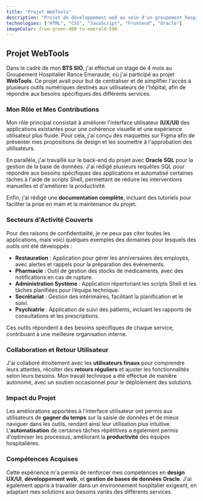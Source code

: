 ```yaml
---
title: "Projet WebTools"
description: "Projet de développement web au sein d'un groupement hospitalier."
technologies: ["HTML", "CSS", "JavaScript", "Frontend", "Oracle"]
imageColor: from-green-400 to-emerald-500
---
```


## Projet WebTools

Dans le cadre de mon **BTS SIO**, j'ai effectué un stage de 4 mois au Groupement Hospitalier Rance Emeraude, où j'ai participé au projet **WebTools**. Ce projet avait pour but de centraliser et de simplifier l'accès à plusieurs outils numériques destinés aux utilisateurs de l'hôpital, afin de répondre aux besoins spécifiques des différents services.

### Mon Rôle et Mes Contributions

Mon rôle principal consistait à améliorer l'interface utilisateur **(UX/UI)** des applications existantes pour une cohérence visuelle et une expérience utilisateur plus fluide. Pour cela, j'ai conçu des maquettes sur Figma afin de présenter mes propositions de design et les soumettre à l'approbation des utilisateurs.

En parallèle, j'ai travaillé sur le back-end du projet avec **Oracle SQL** pour la gestion de la base de données. J'ai rédigé plusieurs requêtes SQL pour répondre aux besoins spécifiques des applications et automatisé certaines tâches à l'aide de scripts Shell, permettant de réduire les interventions manuelles et d'améliorer la productivité.

Enfin, j'ai rédigé une **documentation complète**, incluant des tutoriels pour faciliter la prise en main et la maintenance du projet.

### Secteurs d'Activité Couverts

Pour des raisons de confidentialité, je ne peux pas citer toutes les applications, mais voici quelques exemples des domaines pour lesquels des outils ont été développés :

- **Restauration** : Application pour gérer les anniversaires des employés, avec alertes et rappels pour la préparation des événements.
- **Pharmacie** : Outil de gestion des stocks de médicaments, avec des notifications en cas de rupture.
- **Administration Système** : Application répertoriant les scripts Shell et les tâches planifiées pour l’équipe technique.
- **Secrétariat** : Gestion des intérimaires, facilitant la planification et le suivi.
- **Psychiatrie** : Application de suivi des patients, incluant les rapports de consultations et les prescriptions.

Ces outils répondent à des besoins spécifiques de chaque service, contribuant à une meilleure organisation interne.

### Collaboration et Retour Utilisateur

J'ai collaboré étroitement avec les **utilisateurs finaux** pour comprendre leurs attentes, récolter des **retours réguliers** et ajuster les fonctionnalités selon leurs besoins. Mon travail technique a été effectué de manière autonome, avec un soutien occasionnel pour le déploiement des solutions.

### Impact du Projet

Les améliorations apportées à l'interface utilisateur ont permis aux utilisateurs de **gagner du temps** sur la saisie de données et de mieux naviguer dans les outils, rendant ainsi leur utilisation plus intuitive. L'**automatisation** de certaines tâches répétitives a également permis d'optimiser les processus, améliorant la **productivité** des équipes hospitalières.

### Compétences Acquises

Cette expérience m'a permis de renforcer mes compétences en **design UX/UI**, **développement web**, et **gestion de bases de données Oracle**. J'ai également appris à travailler dans un environnement hospitalier exigeant, en adaptant mes solutions aux besoins variés des différents services.
